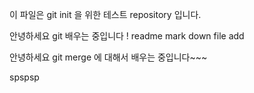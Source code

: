 이 파일은 git init 을 위한 테스트 repository 입니다.

안녕하세요 git 배우는 중입니다 !
readme mark down file add

안녕하세요 git merge 에 대해서 배우는 중입니다~~~

spspsp